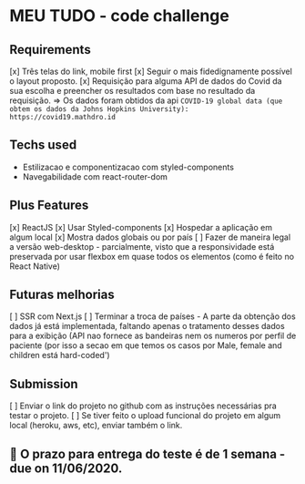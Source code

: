 # MEU TUDO - code challenge

## Requirements

[x] Três telas do link, mobile first
[x] Seguir o mais fidedignamente possível o layout proposto.
[x] Requisição para alguma API de dados do Covid da sua escolha e preencher os resultados com base no resultado da requisição. => Os dados foram obtidos da api `COVID-19 global data (que obtem os dados da Johns Hopkins University): https://covid19.mathdro.id`

## Techs used

- Estilizacao e componentizacao com styled-components
- Navegabilidade com react-router-dom

## Plus Features

[x] ReactJS
[x] Usar Styled-components
[x] Hospedar a aplicação em algum local
[x] Mostra dados globais ou por país
[ ] Fazer de maneira legal a versão web-desktop - parcialmente, visto que a responsividade está preservada por usar flexbox em quase todos os elementos (como é feito no React Native)

## Futuras melhorias

[ ] SSR com Next.js
[ ] Terminar a troca de países - A parte da obtenção dos dados já está implementada, faltando apenas o tratamento desses dados para a exibição (API nao fornece as bandeiras nem os numeros por perfil de paciente (por isso a secao em que temos os casos por Male, female and children está hard-coded')

## Submission

[ ] Enviar o link do projeto no github com as instruções necessárias pra testar o projeto.
[ ] Se tiver feito o upload funcional do projeto em algum local (heroku, aws, etc), enviar também o link.

## 📆 O prazo para entrega do teste é de 1 semana - due on 11/06/2020.
